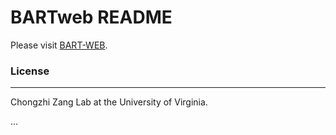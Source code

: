 # BARTweb README

Please visit [BART-WEB](http://bartweb.org/).

### License
----
Chongzhi Zang Lab at the University of Virginia.

...
